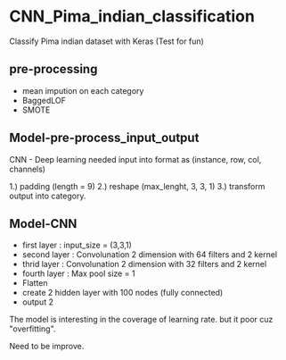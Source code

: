 # CNN_Pima_indian_classification

Classify Pima indian dataset with Keras (Test for fun)

pre-processing
------------------
- mean impution on each category
- BaggedLOF
- SMOTE

Model-pre-process_input_output
------------------
CNN - Deep learning needed input into format as (instance, row, col, channels)

1.) padding (length = 9)
2.) reshape (max_lenght, 3, 3, 1)
3.) transform output into category.

Model-CNN
-------------------

- first layer : input_size = (3,3,1)
- second layer : Convolunation 2 dimension with 64 filters and 2 kernel
- thrid layer : Convolunation 2 dimension with 32 filters and 2 kernel
- fourth layer : Max pool size = 1
- Flatten
- create 2 hidden layer with 100 nodes (fully connected)
- output 2


The model is interesting in the coverage of learning rate.
but it poor cuz "overfitting".

Need to be improve.



